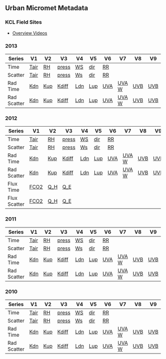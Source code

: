 ## Urban Micromet Metadata

### KCL Field Sites
-  [Overview Videos](https://suegrimmond.github.io/Video)


### 2013

| Series | V1 | V2 | V3 | V4 | V5 | V6 | V7|V8 |V9|
|-- |-- |--|-- |-- |-- |-- |--|-- |-- |
| Time  |[Tair](https://suegrimmond.github.io/images/Annual_Plots/2013/Annual_Report_2013_Tair_TS.png) | [RH](https://suegrimmond.github.io/images/Annual_Plots/2013/Annual_Report_2013_RH_TS.png) | [press](https://suegrimmond.github.io/images/Annual_Plots/2013/Annual_Report_2013_press_TS.png) | [WS](https://suegrimmond.github.io/images/Annual_Plots/2013/Annual_Report_2013_WS_TS.png) | [dir](https://suegrimmond.github.io/images/Annual_Plots/2013/Annual_Report_2013_dir_TS.png) | [RR](https://suegrimmond.github.io/images/Annual_Plots/2013/Annual_Report_2013_RR_TS.png)
Scatter |[Tair](https://suegrimmond.github.io/images/Annual_Plots/2013/Annual_Report_2013_Tair.png) | [RH](https://suegrimmond.github.io/images/Annual_Plots/2013/Annual_Report_2013_RH.png) | [press](https://suegrimmond.github.io/images/Annual_Plots/2013/Annual_Report_2013_press.png) | [Ws](https://suegrimmond.github.io/images/Annual_Plots/2013/Annual_Report_2013_WS.png) | [dir](https://suegrimmond.github.io/images/Annual_Plots/2013/Annual_Report_2013_dir.png) | [RR](https://suegrimmond.github.io/images/Annual_Plots/2013/Annual_Report_2013_RR.png) |
Rad Time | [Kdn](https://suegrimmond.github.io/images/Annual_Plots/2013/Annual_Report_2013_Kdn_TS.png) | [Kup](https://suegrimmond.github.io/images/Annual_Plots/2013/Annual_Report_2013_Kup_TS.png) |[Kdiff](https://suegrimmond.github.io/images/Annual_Plots/2013/Annual_Report_2013_Kdiff_TS.png) |[Ldn](https://suegrimmond.github.io/images/Annual_Plots/2013/Annual_Report_2013_Ldn_TS.png)|[Lup](https://suegrimmond.github.io/images/Annual_Plots/2013/Annual_Report_2013_Lup_TS.png)|[UVA](https://suegrimmond.github.io/images/Annual_Plots/2013/Annual_Report_2013_UVA_umol_TS.png)|[UVA W](https://suegrimmond.github.io/images/Annual_Plots/2013/Annual_Report_2013_UVA_W_TS.png)|[UVB](https://suegrimmond.github.io/images/Annual_Plots/2013/Annual_Report_2013_UVB_umol_TS.png)|[UVB](https://suegrimmond.github.io/images/Annual_Plots/2013/Annual_Report_2013_UVB_W_TS.png)|[PAR umol](https://suegrimmond.github.io/images/Annual_Plots/2013/Annual_Report_2013_PAR_umol_TS.png)|[PAR-W](https://suegrimmond.github.io/images/Annual_Plots/2013/Annual_Report_2013_PAR_W_TS.png)
Rad Scatter | [Kdn](https://suegrimmond.github.io/images/Annual_Plots/2013/Annual_Report_2013_Kdn.png) | [Kup](https://suegrimmond.github.io/images/Annual_Plots/2013/Annual_Report_2013_Kup.png) |[Kdiff](https://suegrimmond.github.io/images/Annual_Plots/2013/Annual_Report_2013_Kdiff.png) |[Ldn](https://suegrimmond.github.io/images/Annual_Plots/2013/Annual_Report_2013_Ldn_TS.png)|[Lup](https://suegrimmond.github.io/images/Annual_Plots/2013/Annual_Report_2013_Lup_TS.png)|[UVA](https://suegrimmond.github.io/images/Annual_Plots/2013/Annual_Report_2013_UVA_umol.png)|[UVA W](https://suegrimmond.github.io/images/Annual_Plots/2013/Annual_Report_2013_UVA_W.png)|[UVB](https://suegrimmond.github.io/images/Annual_Plots/2013/Annual_Report_2013_UVB_umol.png)|[UVB](https://suegrimmond.github.io/images/Annual_Plots/2013/Annual_Report_2013_UVB_W.png)|[PAR umol](https://suegrimmond.github.io/images/Annual_Plots/2013/Annual_Report_2013_PAR_umol.png)|[PAR-W](https://suegrimmond.github.io/images/Annual_Plots/2013/Annual_Report_2013_PAR_W.png)


### 2012

| Series | V1 | V2 | V3 | V4 | V5 | V6 | V7|V8 |V9|
|-- |-- |--|-- |-- |-- |-- |--|-- |-- |
| Time  |[Tair](https://suegrimmond.github.io/images/Annual_Plots/2012/Annual_Report_2012_Tair_TS.png) | [RH](https://suegrimmond.github.io/images/Annual_Plots/2012/Annual_Report_2012_RH_TS.png) | [press](https://suegrimmond.github.io/images/Annual_Plots/2012/Annual_Report_2012_press_TS.png) | [WS](https://suegrimmond.github.io/images/Annual_Plots/2012/Annual_Report_2012_WS_TS.png) | [dir](https://suegrimmond.github.io/images/Annual_Plots/2012/Annual_Report_2012_dir_TS.png) | [RR](https://suegrimmond.github.io/images/Annual_Plots/2012/Annual_Report_2012_RR_TS.png)
Scatter |[Tair](https://suegrimmond.github.io/images/Annual_Plots/2012/Annual_Report_2012_Tair.png) | [RH](https://suegrimmond.github.io/images/Annual_Plots/2012/Annual_Report_2012_RH.png) | [press](https://suegrimmond.github.io/images/Annual_Plots/2012/Annual_Report_2012_press.png) | [Ws](https://suegrimmond.github.io/images/Annual_Plots/2012/Annual_Report_2012_WS.png) | [dir](https://suegrimmond.github.io/images/Annual_Plots/2012/Annual_Report_2012_dir.png) | [RR](https://suegrimmond.github.io/images/Annual_Plots/2012/Annual_Report_2012_RR.png) |
Rad Time | [Kdn](https://suegrimmond.github.io/images/Annual_Plots/2012/Annual_Report_2012_Kdn_TS.png) | [Kup](https://suegrimmond.github.io/images/Annual_Plots/2012/Annual_Report_2012_Kup_TS.png) |[Kdiff](https://suegrimmond.github.io/images/Annual_Plots/2012/Annual_Report_2012_Kdiff_TS.png) |[Ldn](https://suegrimmond.github.io/images/Annual_Plots/2012/Annual_Report_2012_Ldn_TS.png)|[Lup](https://suegrimmond.github.io/images/Annual_Plots/2012/Annual_Report_2012_Lup_TS.png)|[UVA](https://suegrimmond.github.io/images/Annual_Plots/2012/Annual_Report_2012_UVA_umol_TS.png)|[UVA W](https://suegrimmond.github.io/images/Annual_Plots/2012/Annual_Report_2012_UVA_W_TS.png)|[UVB](https://suegrimmond.github.io/images/Annual_Plots/2012/Annual_Report_2012_UVB_umol_TS.png)|[UVB](https://suegrimmond.github.io/images/Annual_Plots/2012/Annual_Report_2012_UVB_W_TS.png)|[PAR umol](https://suegrimmond.github.io/images/Annual_Plots/2012/Annual_Report_2012_PAR_umol_TS.png)|[PAR-W](https://suegrimmond.github.io/images/Annual_Plots/2012/Annual_Report_2012_PAR_W_TS.png)
Rad Scatter | [Kdn](https://suegrimmond.github.io/images/Annual_Plots/2012/Annual_Report_2012_Kdn.png) | [Kup](https://suegrimmond.github.io/images/Annual_Plots/2012/Annual_Report_2012_Kup.png) |[Kdiff](https://suegrimmond.github.io/images/Annual_Plots/2012/Annual_Report_2012_Kdiff.png) |[Ldn](https://suegrimmond.github.io/images/Annual_Plots/2012/Annual_Report_2012_Ldn_TS.png)|[Lup](https://suegrimmond.github.io/images/Annual_Plots/2012/Annual_Report_2012_Lup_TS.png)|[UVA](https://suegrimmond.github.io/images/Annual_Plots/2012/Annual_Report_2012_UVA_umol.png)|[UVA W](https://suegrimmond.github.io/images/Annual_Plots/2012/Annual_Report_2012_UVA_W.png)|[UVB](https://suegrimmond.github.io/images/Annual_Plots/2012/Annual_Report_2012_UVB_umol.png)|[UVB](https://suegrimmond.github.io/images/Annual_Plots/2012/Annual_Report_2012_UVB_W.png)|[PAR umol](https://suegrimmond.github.io/images/Annual_Plots/2012/Annual_Report_2012_PAR_umol.png)|[PAR-W](https://suegrimmond.github.io/images/Annual_Plots/2012/Annual_Report_2012_PAR_W.png)
Flux Time | [FCO2](https://suegrimmond.github.io/images/Annual_Plots/2012/Annual_Report_2012_F_CO2_TS.png) |[Q_H](https://suegrimmond.github.io/images/Annual_Plots/2012/Annual_Report_2012_Q_H_TS.png) |[Q_E](hhttps://suegrimmond.github.io/images/Annual_Plots/2012/Annual_Report_2012_Q_E_TS.png)
Flux Scatter |[FCO2](https://suegrimmond.github.io/images/Annual_Plots/2012/Annual_Report_2012_F_CO2.png)|[Q_H](https://suegrimmond.github.io/images//Annual_Plots/2012/Annual_Report_2012_Q_H.png) |[Q_E](https://suegrimmond.github.io/images/Annual_Plots/2012/Annual_Report_2012_Q_E.png)



### 2011

| Series | V1 | V2 | V3 | V4 | V5 | V6 | V7|V8 |V9|
|-- |-- |--|-- |-- |-- |-- |--|-- |-- |
| Time  |[Tair](https://suegrimmond.github.io/images/Annual_Plots/2011/Annual_Report_2011_Tair_TS.png) | [RH](https://suegrimmond.github.io/images/Annual_Plots/2011/Annual_Report_2011_RH_TS.png) | [press](https://suegrimmond.github.io/images/Annual_Plots/2011/Annual_Report_2011_press_TS.png) | [WS](https://suegrimmond.github.io/images/Annual_Plots/2011/Annual_Report_2011_WS_TS.png) | [dir](https://suegrimmond.github.io/images/Annual_Plots/2011/Annual_Report_2011_dir_TS.png) | [RR](https://suegrimmond.github.io/images/Annual_Plots/2011/Annual_Report_2011_RR_TS.png)
Scatter |[Tair](https://suegrimmond.github.io/images/Annual_Plots/2011/Annual_Report_2011_Tair.png) | [RH](https://suegrimmond.github.io/images/Annual_Plots/2011/Annual_Report_2011_RH.png) | [press](https://suegrimmond.github.io/images/Annual_Plots/2011/Annual_Report_2011_press.png) | [Ws](https://suegrimmond.github.io/images/Annual_Plots/2011/Annual_Report_2011_WS.png) | [dir](https://suegrimmond.github.io/images/Annual_Plots/2011/Annual_Report_2011_dir.png) | [RR](https://suegrimmond.github.io/images/Annual_Plots/2011/Annual_Report_2011_RR.png) |
Rad Time | [Kdn](https://suegrimmond.github.io/images/Annual_Plots/2011/Annual_Report_2011_Kdn_TS.png) | [Kup](https://suegrimmond.github.io/images/Annual_Plots/2011/Annual_Report_2011_Kup_TS.png) |[Kdiff](https://suegrimmond.github.io/images/Annual_Plots/2011/Annual_Report_2011_Kdiff_TS.png) |[Ldn](https://suegrimmond.github.io/images/Annual_Plots/2011/Annual_Report_2011_Ldn_TS.png)|[Lup](https://suegrimmond.github.io/images/Annual_Plots/2011/Annual_Report_2011_Lup_TS.png)|[UVA](https://suegrimmond.github.io/images/Annual_Plots/2011/Annual_Report_2011_UVA_umol_TS.png)|[UVA W](https://suegrimmond.github.io/images/Annual_Plots/2011/Annual_Report_2011_UVA_W_TS.png)|[UVB](https://suegrimmond.github.io/images/Annual_Plots/2011/Annual_Report_2011_UVB_umol_TS.png)|[UVB](https://suegrimmond.github.io/images/Annual_Plots/2011/Annual_Report_2011_UVB_W_TS.png)|[PAR umol](https://suegrimmond.github.io/images/Annual_Plots/2011/Annual_Report_2011_PAR_umol_TS.png)|[PAR-W](https://suegrimmond.github.io/images/Annual_Plots/2011/Annual_Report_2011_PAR_W_TS.png)
Rad Scatter | [Kdn](https://suegrimmond.github.io/images/Annual_Plots/2011/Annual_Report_2011_Kdn.png) | [Kup](https://suegrimmond.github.io/images/Annual_Plots/2011/Annual_Report_2011_Kup.png) |[Kdiff](https://suegrimmond.github.io/images/Annual_Plots/2011/Annual_Report_2011_Kdiff.png) |[Ldn](https://suegrimmond.github.io/images/Annual_Plots/2011/Annual_Report_2011_Ldn_TS.png)|[Lup](https://suegrimmond.github.io/images/Annual_Plots/2011/Annual_Report_2011_Lup_TS.png)|[UVA](https://suegrimmond.github.io/images/Annual_Plots/2011/Annual_Report_2011_UVA_umol.png)|[UVA W](https://suegrimmond.github.io/images/Annual_Plots/2011/Annual_Report_2011_UVA_W.png)|[UVB](https://suegrimmond.github.io/images/Annual_Plots/2011/Annual_Report_2011_UVB_umol.png)|[UVB](https://suegrimmond.github.io/images/Annual_Plots/2011/Annual_Report_2011_UVB_W.png)|[PAR umol](https://suegrimmond.github.io/images/Annual_Plots/2011/Annual_Report_2011_PAR_umol.png)|[PAR-W](https://suegrimmond.github.io/images/Annual_Plots/2011/Annual_Report_2011_PAR_W.png)


### 2010

| Series | V1 | V2 | V3 | V4 | V5 | V6 | V7|V8 |V9|
|-- |-- |--|-- |-- |-- |-- |--|-- |-- |
| Time  |[Tair](https://suegrimmond.github.io/images/Annual_Plots/2010/Annual_Report_2010_Tair_TS.png) | [RH](https://suegrimmond.github.io/images/Annual_Plots/2010/Annual_Report_2010_RH_TS.png) | [press](https://suegrimmond.github.io/images/Annual_Plots/2010/Annual_Report_2010_press_TS.png) | [WS](https://suegrimmond.github.io/images/Annual_Plots/2010/Annual_Report_2010_WS_TS.png) | [dir](https://suegrimmond.github.io/images/Annual_Plots/2010/Annual_Report_2010_dir_TS.png) | [RR](https://suegrimmond.github.io/images/Annual_Plots/2010/Annual_Report_2010_RR_TS.png)
Scatter |[Tair](https://suegrimmond.github.io/images/Annual_Plots/2010/Annual_Report_2010_Tair.png) | [RH](https://suegrimmond.github.io/images/Annual_Plots/2010/Annual_Report_2010_RH.png) | [press](https://suegrimmond.github.io/images/Annual_Plots/2010/Annual_Report_2010_press.png) | [Ws](https://suegrimmond.github.io/images/Annual_Plots/2010/Annual_Report_2010_WS.png) | [dir](https://suegrimmond.github.io/images/Annual_Plots/2010/Annual_Report_2010_dir.png) | [RR](https://suegrimmond.github.io/images/Annual_Plots/2010/Annual_Report_2010_RR.png) |
Rad Time | [Kdn](https://suegrimmond.github.io/images/Annual_Plots/2010/Annual_Report_2010_Kdn_TS.png) | [Kup](https://suegrimmond.github.io/images/Annual_Plots/2010/Annual_Report_2010_Kup_TS.png) |[Kdiff](https://suegrimmond.github.io/images/Annual_Plots/2010/Annual_Report_2010_Kdiff_TS.png) |[Ldn](https://suegrimmond.github.io/images/Annual_Plots/2010/Annual_Report_2010_Ldn_TS.png)|[Lup](https://suegrimmond.github.io/images/Annual_Plots/2010/Annual_Report_2010_Lup_TS.png)|[UVA](https://suegrimmond.github.io/images/Annual_Plots/2010/Annual_Report_2010_UVA_umol_TS.png)|[UVA W](https://suegrimmond.github.io/images/Annual_Plots/2010/Annual_Report_2010_UVA_W_TS.png)|[UVB](https://suegrimmond.github.io/images/Annual_Plots/2010/Annual_Report_2010_UVB_umol_TS.png)|[UVB](https://suegrimmond.github.io/images/Annual_Plots/2010/Annual_Report_2010_UVB_W_TS.png)|[PAR umol](https://suegrimmond.github.io/images/Annual_Plots/2010/Annual_Report_2010_PAR_umol_TS.png)|[PAR-W](https://suegrimmond.github.io/images/Annual_Plots/2010/Annual_Report_2010_PAR_W_TS.png)
Rad Scatter | [Kdn](https://suegrimmond.github.io/images/Annual_Plots/2010/Annual_Report_2010_Kdn.png) | [Kup](https://suegrimmond.github.io/images/Annual_Plots/2010/Annual_Report_2010_Kup.png) |[Kdiff](https://suegrimmond.github.io/images/Annual_Plots/2010/Annual_Report_2010_Kdiff.png) |[Ldn](https://suegrimmond.github.io/images/Annual_Plots/2010/Annual_Report_2010_Ldn_TS.png)|[Lup](https://suegrimmond.github.io/images/Annual_Plots/2010/Annual_Report_2010_Lup_TS.png)|[UVA](https://suegrimmond.github.io/images/Annual_Plots/2010/Annual_Report_2010_UVA_umol.png)|[UVA W](https://suegrimmond.github.io/images/Annual_Plots/2010/Annual_Report_2010_UVA_W.png)|[UVB](https://suegrimmond.github.io/images/Annual_Plots/2010/Annual_Report_2010_UVB_umol.png)|[UVB](https://suegrimmond.github.io/images/Annual_Plots/2010/Annual_Report_2010_UVB_W.png)|[PAR umol](https://suegrimmond.github.io/images/Annual_Plots/2010/Annual_Report_2010_PAR_umol.png)|[PAR-W](https://suegrimmond.github.io/images/Annual_Plots/2010/Annual_Report_2010_PAR_W.png)